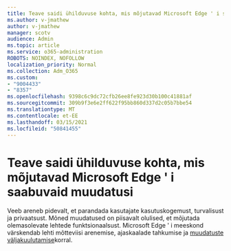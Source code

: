 ```yaml
---
title: Teave saidi ühilduvuse kohta, mis mõjutavad Microsoft Edge ' i saabuvaid muudatusi
ms.author: v-jmathew
author: v-jmathew
manager: scotv
audience: Admin
ms.topic: article
ms.service: o365-administration
ROBOTS: NOINDEX, NOFOLLOW
localization_priority: Normal
ms.collection: Adm_O365
ms.custom:
- "9004433"
- "8357"
ms.openlocfilehash: 9398c6c9dc72cfb26ee8fe923d30b100c41881af
ms.sourcegitcommit: 309b9f3e6e2ff622f95bb860d337d2c05b7bbe54
ms.translationtype: MT
ms.contentlocale: et-EE
ms.lasthandoff: 03/15/2021
ms.locfileid: "50841455"
---
```

# <a name="learn-about-site-compatibility-affecting-changes-coming-to-microsoft-edge"></a>Teave saidi ühilduvuse kohta, mis mõjutavad Microsoft Edge ' i saabuvaid muudatusi

Veeb areneb pidevalt, et parandada kasutajate kasutuskogemust, turvalisust ja privaatsust. Mõned muudatused on piisavalt olulised, et mõjutada olemasolevate lehtede funktsionaalsust. Microsoft Edge ' i meeskond värskendab lehti mõtteviisi arenemise, ajaskaalade tahkumise ja [muudatuste väljakuulutamise](https://go.microsoft.com/fwlink/?linkid=2135534)korral.
